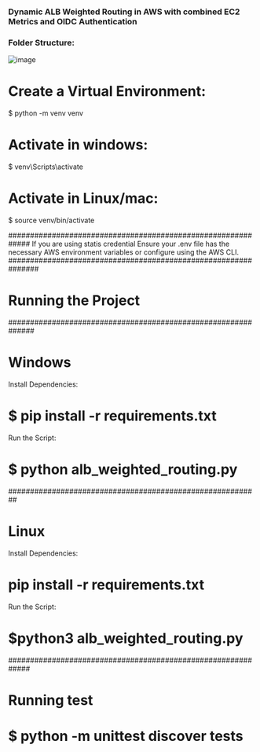 ### Dynamic ALB Weighted Routing in AWS with combined EC2 Metrics and OIDC Authentication


### Folder Structure:


![image](https://github.com/user-attachments/assets/19a6e241-8064-437e-a3e6-f58f6c8dfbcd)


# Create a Virtual Environment:
$ python -m venv venv

# Activate in windows:
$ venv\Scripts\activate
# Activate in Linux/mac: 
$ source venv/bin/activate


############################################################# 
If you are using statis credential   Ensure your .env file has the necessary AWS environment variables or configure using the AWS CLI.
###############################################################
# Running the Project
##############################################################
# Windows
Install Dependencies:
# $ pip install -r requirements.txt
Run the Script:
# $ python alb_weighted_routing.py

##########################################################
# Linux
Install Dependencies:
# pip install -r requirements.txt
Run the Script:
# $python3 alb_weighted_routing.py

#############################################################


# Running test
# $ python -m unittest discover tests

